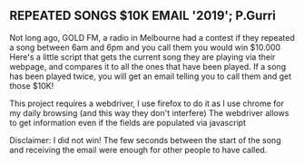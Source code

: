 
REPEATED SONGS $10K EMAIL '2019'; P.Gurri
------------------------------------

Not long ago, GOLD FM, a radio in Melbourne had a contest
if they repeated a song between 6am and 6pm and you call them
you would win $10.000
Here's a little script that gets the current song they are playing
via their webpage, and compares it to all the ones that have been
played. If a song has been played twice, you will get an email
telling you to call them and get those $10K!

This project requires a webdriver, I use firefox to do it as I use
chrome for my daily browsing (and this way they don't interfere)
The webdriver allows to get information even if the fields are populated via javascript

Disclaimer: I did not win! 
The few seconds between the start of the song and receiving the email were enough for other people to have called. 

